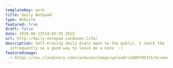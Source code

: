 ```yaml
---
templateKey: work
title: Daily Notepad
type: Website
featured: true
draft: false
date: 2020-08-13T14:03:35.262Z
url: http://daily-notepad.candusen.life/
description: Self-erasing daily diary open to the public. I check the logs
  infrequently so a good way to leave me a note  :)
featuredimage:
  - https://res.cloudinary.com/candusen/image/upload/v1600705315/Screen_Shot_2020-09-21_at_12.21.18_PM_aje3uq.png
---
```

